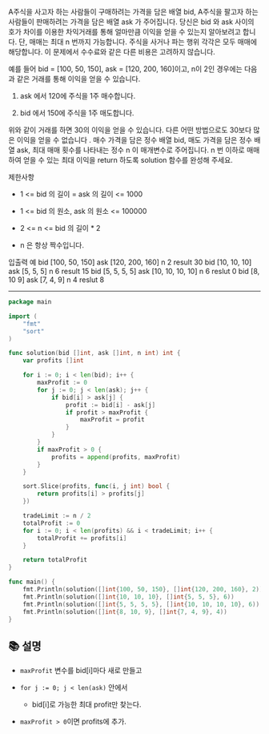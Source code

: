 A주식을 사고자 하는 사람들이 구매하려는 가격을 담은 배열 bid, A주식을 팔고자 하는 사람들이 판매하려는 가격을 담은 배열 ask 가 주어집니다. 당신은 bid 와 ask 사이의 호가 차이를 이용한 차익거래를 통해 얼마만큼 이익을 얻을 수 있는지 알아보려고 합니다. 단, 매매는 최대 n 번까지 가능합니다. 주식을 사거나 파는 행위 각각은 모두 매매에 해당합니다. 이 문제에서 수수료와 같은 다른 비용은 고려하지 않습니다.

예를 들어 bid = [100, 50, 150], ask = [120, 200, 160]이고, n이 2인 경우에는 다음과 같은 거래를 통해 이익을 얻을 수 있습니다.

1. ask 에서 120에 주식을 1주 매수합니다.
    
2. bid 에서 150에 주식을 1주 매도합니다.
    

위와 같이 거래를 하면 30의 이익을 얻을 수 있습니다. 다른 어떤 방법으로도 30보다 많은 이익을 얻을 수 없습니다 . 매수 가격을 담은 정수 배열 bid, 매도 가격을 담은 정수 배열 ask, 최대 매매 횟수를 나타내는 정수 n 이 매개변수로 주어집니다. n 번 이하로 매매하여 얻을 수 있는 최대 이익을 return 하도록 solution 함수를 완성해 주세요.

제한사항

- 1 <= bid 의 길이 = ask 의 길이 <= 1000
    
- 1 <= bid 의 원소, ask 의 원소 <= 100000
    
- 2 <= n <= bid 의 길이 * 2
    
- n 은 항상 짝수입니다.
    

입출력 예 bid [100, 50, 150] ask [120, 200, 160] n 2 result 30 bid [10, 10, 10] ask [5, 5, 5] n 6 result 15 bid [5, 5, 5, 5] ask [10, 10, 10, 10] n 6 reslut 0 bid [8, 10 9] ask [7, 4, 9] n 4 reslut 8

---

```go
package main

import (
	"fmt"
	"sort"
)

func solution(bid []int, ask []int, n int) int {
	var profits []int

	for i := 0; i < len(bid); i++ {
		maxProfit := 0
		for j := 0; j < len(ask); j++ {
			if bid[i] > ask[j] {
				profit := bid[i] - ask[j]
				if profit > maxProfit {
					maxProfit = profit
				}
			}
		}
		if maxProfit > 0 {
			profits = append(profits, maxProfit)
		}
	}

	sort.Slice(profits, func(i, j int) bool {
		return profits[i] > profits[j]
	})

	tradeLimit := n / 2
	totalProfit := 0
	for i := 0; i < len(profits) && i < tradeLimit; i++ {
		totalProfit += profits[i]
	}

	return totalProfit
}

func main() {
	fmt.Println(solution([]int{100, 50, 150}, []int{120, 200, 160}, 2)) // 30
	fmt.Println(solution([]int{10, 10, 10}, []int{5, 5, 5}, 6))         // 15
	fmt.Println(solution([]int{5, 5, 5, 5}, []int{10, 10, 10, 10}, 6))  // 0
	fmt.Println(solution([]int{8, 10, 9}, []int{7, 4, 9}, 4))           // 8
}
```

## 📚 설명

- `maxProfit` 변수를 bid[i]마다 새로 만들고
    
- `for j := 0; j < len(ask)` 안에서
    
    - bid[i]로 가능한 최대 profit만 찾는다.
        
- `maxProfit > 0`이면 profits에 추가.